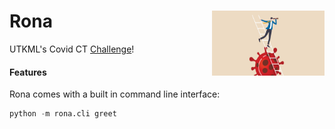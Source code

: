 <h1>Rona<img src='https://github.com/yngtodd/rona/blob/main/img/rona.png' align='right' width='180' height='104'></h1>


UTKML's Covid CT [Challenge](https://www.kaggle.com/c/utkml-covid-detection-from-ct-scans/overview)!

#### Features

Rona comes with a built in command line interface:

```python
python -m rona.cli greet
```
